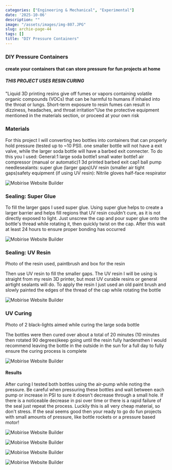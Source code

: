 ```yaml
---
categories: ["Engineering & Mechanical", "Experimental"]
date: '2025-10-06'
description: ""
image: "/assets/images/img-807.JPG"
slug: archie-page-44
tags: []
title: "DIY Pressure Containers"
---
```



### DIY Pressure Containers


#### create your containers that can store pressure for fun projects at home




##### THIS PROJECT USES RESIN CURING


"Liquid 3D printing resins give off fumes or vapors containing volatile organic compounds (VOCs) that can be harmful to humans if inhaled into the throat or lungs. Short-term exposure to resin fumes can result in dizziness, headaches, and throat irritation"Use the protective equipment mentioned in the materials section, or proceed at your own risk




### Materials


For this project I will converting two bottles into containers that can properly hold pressure (tested up to ~10 PSI). one smaller bottle will not have a exit valve, while the larger soda bottle will have a barbed exit connecter. To do this you I used: General:1 large soda bottle1 small water bottle1 air compressor (manual or automatic)1 3d printed barbed exit cap1 ball pump needlesealants: super glue (larger gaps)UV resin (smaller air tight gaps)safety equipment (if using UV resin): Nitrile gloves half-face respirator


![Mobirise Website Builder](/assets/images/img-802.JPG)




### Sealing: Super Glue


To fill the larger gaps I used super glue. Using super glue helps to create a larger barrier and helps fill regions that UV resin couldn't cure, as it is not directly exposed to light. Just unscrew the cap and pour super glue onto the bottle's thread while rotating it, then quickly twist on the cap. After this wait at least 24 hours to ensure proper bonding has occurred


![Mobirise Website Builder](/assets/images/img-803.JPG)




### Sealing: UV Resin


Photo of the resin used, paintbrush and box for the resin


Then use UV resin to fill the smaller gaps. The UV resin I will be using is straight from my resin 3D printer, but most UV curable resins or general airtight sealants will do. To apply the resin I just used an old paint brush and slowly painted the edges of the thread of the cap while rotating the bottle


![Mobirise Website Builder](/assets/images/img-805.JPG)




### UV Curing


Photo of 2 black-lights aimed while curing the large soda bottle


The bottles were then cured over about a total of 20 minutes (10 minutes then rotated 90 degrees)keep going until the resin fully hardensthen I would recommend leaving the bottle in the outside in the sun for a full day to fully ensure the curing process is complete


![Mobirise Website Builder](/assets/images/img-806.JPG)




#### Results


After curing I tested both bottles using the air-pump while noting the pressure. Be careful when pressuring these bottles and wait between each pump or increase in PSI to sure it doesn't decrease through a small hole. If there is a noticeable decrease in psi over time or there is a rapid failure of the seal just repeat the process. Luckily this is all very cheap material, so don't stress. If the seal seems good then your ready to go do fun projects with small amounts of pressure, like bottle rockets or a pressure based motor!




![Mobirise Website Builder](/assets/images/img-810.JPG)


![Mobirise Website Builder](/assets/images/img-809.JPG)


![Mobirise Website Builder](/assets/images/img-808.JPG)


![Mobirise Website Builder](/assets/images/img-807.JPG)


